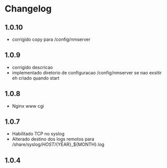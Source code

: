 # Changelog

## 1.0.10

- corrigido copy para /config/nmserver

## 1.0.9

- corrigido descricao
- implementado diretorio de configuracao /config/nmserver
  se nao exsitir eh criado quando start

## 1.0.8

- Nginx www cgi

## 1.0.7

- Habilitado TCP no syslog
- Alterado destino dos logs remotos para /share/syslog/${HOST}/${YEAR}_${MONTH}.log

## 1.0.4
